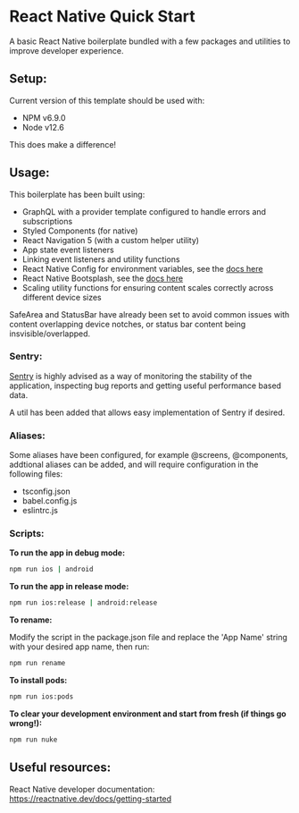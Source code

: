 # React Native Quick Start

A basic React Native boilerplate bundled with a few packages and utilities to improve developer experience.

## Setup:

Current version of this template should be used with:

- NPM v6.9.0
- Node v12.6

This does make a difference!

## Usage:

This boilerplate has been built using:

- GraphQL with a provider template configured to handle errors and subscriptions
- Styled Components (for native)
- React Navigation 5 (with a custom helper utility)
- App state event listeners
- Linking event listeners and utility functions
- React Native Config for environment variables, see the [docs here](https://github.com/luggit/react-native-config)
- React Native Bootsplash, see the [docs here](https://github.com/zoontek/react-native-bootsplash)
- Scaling utility functions for ensuring content scales correctly across different device sizes

SafeArea and StatusBar have already been set to avoid common issues with content overlapping device notches, or status bar content being insvisible/overlapped.

### Sentry:

[Sentry](https://sentry.io/welcome/) is highly advised as a way of monitoring the stability of the application, inspecting bug reports and getting useful performance based data.

A util has been added that allows easy implementation of Sentry if desired.

### Aliases:

Some aliases have been configured, for example @screens, @components, addtional aliases can be added, and will require configuration in the following files:

- tsconfig.json
- babel.config.js
- eslintrc.js

### Scripts:

**To run the app in debug mode:**

```bash
npm run ios | android
```

**To run the app in release mode:**

```bash
npm run ios:release | android:release
```

**To rename:**

Modify the script in the package.json file and replace the 'App Name' string with your desired app name, then run:

```bash
npm run rename
```

**To install pods:**

```bash
npm run ios:pods
```

**To clear your development environment and start from fresh (if things go wrong!):**

```bash
npm run nuke
```

## Useful resources:

React Native developer documentation: https://reactnative.dev/docs/getting-started
